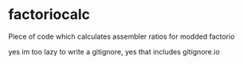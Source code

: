 # factoriocalc
Piece of code which calculates assembler ratios for modded factorio

yes im too lazy to write a gitignore, yes that includes gitignore.io
